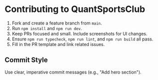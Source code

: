 # Contributing to QuantSportsClub

1. Fork and create a feature branch from `main`.
2. Run `npm install` and `npm run dev`.
3. Keep PRs focused and small. Include screenshots for UI changes.
4. Ensure `npm run typecheck`, `npm run lint`, and `npm run build` all pass.
5. Fill in the PR template and link related issues.

## Commit Style
Use clear, imperative commit messages (e.g., "Add hero section").
